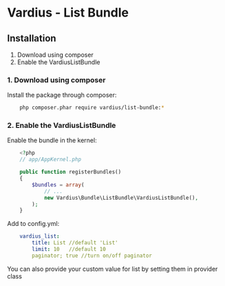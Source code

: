 Vardius - List Bundle
======================================

Installation
----------------
1. Download using composer
2. Enable the VardiusListBundle

### 1. Download using composer
Install the package through composer:

``` bash
    php composer.phar require vardius/list-bundle:*
```

### 2. Enable the VardiusListBundle
Enable the bundle in the kernel:

``` php
    <?php
    // app/AppKernel.php

    public function registerBundles()
    {
        $bundles = array(
            // ...
            new Vardius\Bundle\ListBundle\VardiusListBundle(),
        );
    }
```

Add to config.yml:

``` yaml
    vardius_list:
        title: List //default 'List'
        limit: 10   //default 10
        paginator; true //turn on/off paginator
```

You can also provide your custom value for list by setting them in provider class
